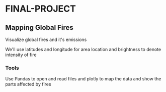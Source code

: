 # FINAL-PROJECT
## Mapping Global Fires
Visualize global fires and it's emissions

We'll use latitudes and longitude for area location and brightness to denote intensity of fire

### Tools 
Use Pandas to open and read files and plotly to map the data and show the parts affected by fires
